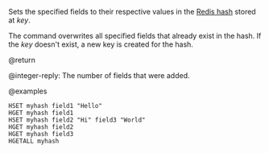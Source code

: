 Sets the specified fields to their respective values in the [Redis hash](/docs/data-types/hashes) stored at _key_.

The command overwrites all specified fields that already exist in the hash.
If the _key_ doesn't exist, a new key is created for the hash.

@return

@integer-reply: The number of fields that were added.

@examples

```cli
HSET myhash field1 "Hello"
HGET myhash field1
HSET myhash field2 "Hi" field3 "World"
HGET myhash field2
HGET myhash field3
HGETALL myhash
```
